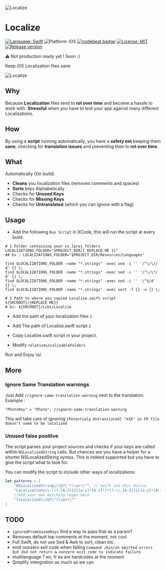 ![Localize](https://raw.githubusercontent.com/s4cha/Localize/master/banner.png)

# Localize
[![Language: Swift](https://img.shields.io/badge/language-swift-f48041.svg?style=flat)](https://developer.apple.com/swift)
![Platform: iOS](https://img.shields.io/badge/platform-iOS-blue.svg?style=flat)
[![codebeat badge](https://codebeat.co/badges/158a502c-1e18-4239-8301-a7ff79160b60)](https://codebeat.co/projects/github-com-s4cha-localize)
[![License: MIT](http://img.shields.io/badge/license-MIT-lightgrey.svg?style=flat)](https://github.com/s4cha/Localize/blob/master/LICENSE)
[![Release version](https://img.shields.io/badge/release-0.1-blue.svg)]()


⚠️ Not production ready yet ! Soon :)

Keep iOS Localization files sane

![Localize](https://raw.githubusercontent.com/s4cha/Localize/master/xcodeScreenshot.png)


## Why
Because **Localization** files tend to **rot over time** and become a hassle to work with. **Stressful** when you have to test your app against many different Localizations.

## How
By using a **script** running automatically, you have a **safety net** keeping them **sane**, checking for **translation issues** and preventing then to **rot over time.**

## What

Automatically (On build)
  - **Cleans** you localization files (removes comments and spaces)
  - **Sorts** keys Alphabetically
  - Checks for **Unused Keys**
  - Checks for **Missing Keys**
  - Checks for **Untranslated** (which you can ignore with a flag)

## Usage

- Add the following `Run Script` in XCode, this will run the script at every build.

```shell
# 1 Folder containing your xx.lproj folders
LOCALIZATIONS_FOLDER="$PROJECT_DIR/{ REPLACE ME 1}"
## Ex : LOCALIZATIONS_FOLDER="$PROJECT_DIR/Resources/Languages"

find $LOCALIZATIONS_FOLDER -name "*.strings" -exec sed -i '' '/^\/\// d' {} \;
find $LOCALIZATIONS_FOLDER -name "*.strings" -exec sed -i '' '/^\/\*/ d' {} \;
find $LOCALIZATIONS_FOLDER -name "*.strings" -exec sed -i '' '/^$/d' {} \;
find $LOCALIZATIONS_FOLDER -name "*.strings" -exec sort -f {} -o {} \;

# 2 Path to where you copied Localize.swift script
${SRCROOT}/{REPLACE ME}}
# Ex: ${SRCROOT}/Libs/Localize

```

- Add the path of your localization files `1`
- Add The path of Localize.swift script `2`

- Copy Localize.swift script in your project.
- Modify `relativeLocalizableFolders`

Run and Enjoy \o/

## More

### Ignore Same Translation warnings
Just Add `//ignore-same-translation-warning` next to the translation.
Example :
```
"PhotoKey" = "Photo"; //ignore-same-translation-warning
```
This will take care of ignoring `[Potentialy Untranslated] "XXX" in FR file doesn't seem to be localized`

### Unused false positive
The script parses your project sources and checks if your keys are called within `NSLocalizedString` calls.
But chances are you have a helper for a shorter NSLocalizedString syntax.
This is indeed supported but you have to give the script what to look for.

You can modify the script to include other ways of localizations:

```swift
let patterns = [
    "NSLocalizedString\\(@?\"(\\w+)\"", // Swift and Objc Native
    "Localizations\\.((?:[A-Z]{1}[a-z]*[A-z]*)*(?:\\.[A-Z]{1}[a-z]*[A-z]*)*)", // Laurine Calls
    //Add your own matching regex here
    "fsLocalized\\(@?\"(\\w+)\""
]
```


## TODO
- `ignoredFromUnusedKeys` find a way to pass that as a param?
- Removes default top comments at the moment, not cool
- Full Swift, do not use Sed & Awk to sort, clean etc.
- emit nonzero exit code when failing
`Command /bin/sh emitted errors but did not return a nonzero exit code to indicate failure`
- multilanguage ? en, fr es are hardcodes at the moment
- Simplify intergration as much as we can
